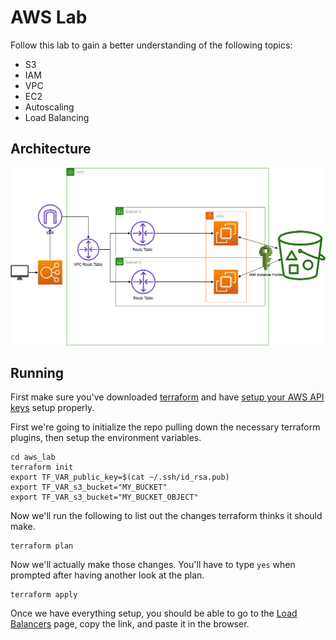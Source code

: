 # AWS Lab

Follow this lab to gain a better understanding of the following topics:

* S3
* IAM
* VPC
* EC2
* Autoscaling
* Load Balancing


## Architecture

![](arch.png)


## Running

First make sure you've downloaded [terraform](https://www.terraform.io/downloads.html) and have [setup your AWS API keys](https://docs.aws.amazon.com/IAM/latest/UserGuide/id_credentials_access-keys.html#Using_CreateAccessKey) setup properly.

First we're going to initialize the repo pulling down the necessary terraform plugins, then setup the environment variables.
```
cd aws_lab
terraform init
export TF_VAR_public_key=$(cat ~/.ssh/id_rsa.pub)
export TF_VAR_s3_bucket="MY_BUCKET"
export TF_VAR_s3_bucket="MY_BUCKET_OBJECT"
```

Now we'll run the following to list out the changes terraform thinks it should make.

```
terraform plan
```

Now we'll actually make those changes. You'll have to type `yes` when prompted after having another look at the plan.

```
terraform apply
```

Once we have everything setup, you should be able to go to the [Load Balancers](https://us-west-2.console.aws.amazon.com/ec2/v2/home?region=us-west-2#LoadBalancers:sort=loadBalancerName) page, copy the link, and paste it in the browser.
